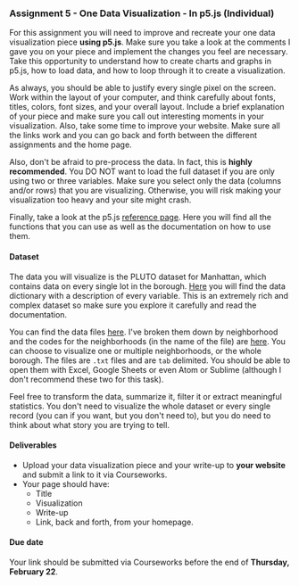 ### Assignment 5 - One Data Visualization - In p5.js (Individual)
For this assignment you will need to improve and recreate your one data visualization piece **using p5.js**. Make sure you take a look at the comments I gave you on your piece and implement the changes you feel are necessary. Take this opportunity to understand how to create charts and graphs in p5.js, how to load data, and how to loop through it to create a visualization.

As always, you should be able to justify every single pixel on the screen. Work within the layout of your computer, and think carefully about fonts, titles, colors, font sizes, and your overall layout. Include a brief explanation of your piece and make sure you call out interesting moments in your visualization. Also, take some time to improve your website. Make sure all the links work and you can go back and forth between the different assignments and the home page.

Also, don't be afraid to pre-process the data. In fact, this is **highly recommended**. You DO NOT want to load the full dataset if you are only using two or three variables. Make sure you select only the data (columns and/or rows) that you are visualizing. Otherwise, you will risk making your visualization too heavy and your site might crash.

Finally, take a look at the p5.js [reference page](https://p5js.org/reference/). Here you will find all the functions that you can use as well as the documentation on how to use them.

#### Dataset
The data you will visualize is the PLUTO dataset for Manhattan, which contains data on every single lot in the borough. [Here](https://www1.nyc.gov/assets/planning/download/pdf/data-maps/open-data/pluto_datadictionary.pdf?r=16v2) you will find the data dictionary with a description of every variable. This is an extremely rich and complex dataset so make sure you explore it carefully and read the documentation.

You can find the data files [here](https://github.com/juanfrans-courses/dataViz_arch_hum/tree/master/Spring_2018/02_Assignments/03_Assignment_03). I've broken them down by neighborhood and the codes for the neighborhoods (in the name of the file) are [here](https://github.com/juanfrans-courses/dataViz_arch_hum/blob/master/Spring_2018/02_Assignments/03_Assignment_03/NeighborhoodCodes.csv). You can choose to visualize one or multiple neighborhoods, or the whole borough. The files are `.txt` files and are `tab` delimited. You should be able to open them with Excel, Google Sheets or even Atom or Sublime (although I don't recommend these two for this task).

Feel free to transform the data, summarize it, filter it or extract meaningful statistics. You don't need to visualize the whole dataset or every single record (you can if you want, but you don't need to), but you do need to think about what story you are trying to tell.

#### Deliverables
* Upload your data visualization piece and your write-up to **your website** and submit a link to it via Courseworks.
* Your page should have:
  * Title
  * Visualization
  * Write-up
  * Link, back and forth, from your homepage.

#### Due date
Your link should be submitted via Courseworks before the end of **Thursday, February 22**.
